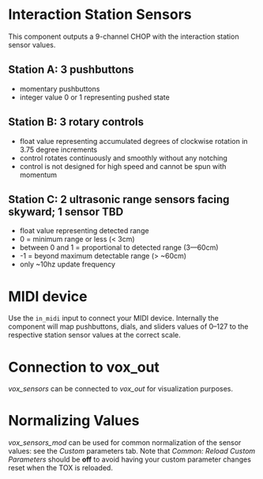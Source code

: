 # Interaction Station Sensors

This component outputs a 9-channel CHOP with the interaction station sensor values.

## Station A: 3 pushbuttons

- momentary pushbuttons
- integer value 0 or 1 representing pushed state

## Station B: 3 rotary controls

- float value representing accumulated degrees of clockwise rotation in 3.75 degree increments
- control rotates continuously and smoothly without any notching
- control is not designed for high speed and cannot be spun with momentum

## Station C: 2 ultrasonic range sensors facing skyward; 1 sensor TBD

- float value representing detected range
- 0 = minimum range or less (< 3cm)
- between 0 and 1 = proportional to detected range (3—60cm)
- -1 = beyond maximum detectable range (> ~60cm)
- only ~10hz update frequency

# MIDI device

Use the `in_midi` input to connect your MIDI device. Internally the component will map pushbuttons, dials, and sliders values of 0–127 to the respective station sensor values at the correct scale.

# Connection to vox_out

_vox_sensors_ can be connected to _vox_out_ for visualization purposes.

# Normalizing Values

_vox_sensors_mod_ can be used for common normalization of the sensor values: see the _Custom_ parameters tab. Note that _Common: Reload Custom Parameters_ should be **off** to avoid having your custom parameter changes reset when the TOX is reloaded.
